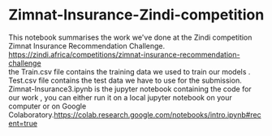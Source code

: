 # Zimnat-Insurance-Zindi-competition
This notebook summarises the work we've done at the Zindi competition Zimnat Insurance Recommendation Challenge. https://zindi.africa/competitions/zimnat-insurance-recommendation-challenge <br>
the Train.csv file contains the training data we used to train our models .<br>
Test.csv file contains the test data we have to use for the submission.<br>
Zimnat-Insurance3.ipynb is the jupyter notebook containing the code for our work , you can either run it on a local jupyter notebook on your computer or on Google Colaboratory.https://colab.research.google.com/notebooks/intro.ipynb#recent=true <br>


